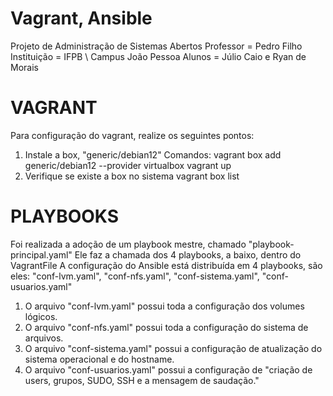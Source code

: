 # Vagrant, Ansible
Projeto de Administração de Sistemas Abertos
Professor = Pedro Filho
Instituição = IFPB \ Campus João Pessoa
Alunos = Júlio Caio e Ryan de Morais


# VAGRANT
Para configuração do vagrant, realize os seguintes pontos:
1. Instale a box, "generic/debian12"
   Comandos: 
   vagrant box add generic/debian12 --provider virtualbox
   vagrant up 
2. Verifique se existe a box no sistema
   vagrant box list


# PLAYBOOKS
Foi realizada a adoção de um playbook mestre, chamado "playbook-principal.yaml"
Ele faz a chamada dos 4 playbooks, a baixo, dentro do VagrantFile
A configuração do Ansible está distribuída em 4 playbooks,
são eles: "conf-lvm.yaml", "conf-nfs.yaml", "conf-sistema.yaml", "conf-usuarios.yaml"

1. O arquivo "conf-lvm.yaml" possui toda a configuração dos volumes lógicos. 
2. O arquivo "conf-nfs.yaml" possui toda a configuração do sistema de arquivos.
3. O arquivo "conf-sistema.yaml" possui a configuração de atualização do sistema
   operacional e do hostname. 
4. O arquivo "conf-usuarios.yaml" possui a configuração de "criação de users, grupos, 
   SUDO, SSH e a mensagem de saudação."


